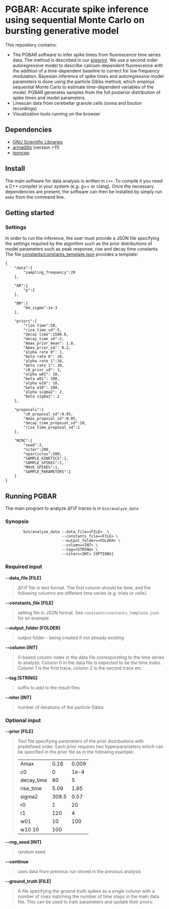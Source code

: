 # PGBAR: Accurate spike inference using sequential Monte Carlo on bursting generative model

This repository contains:

- The PGBAR software to infer spike times from fluorescence time series data. The method is described in our [preprint](https://doi.org/10.1101/2022.04.05.487201). We use a second order autoregressive model to describe calcium-dependent fluorescence with the addition of a time-dependent baseline to correct for low frequency modulation. Bayesian inference of spike times and autoregressive model parameters is done using the particle Gibbs method, which employs sequential Monte Carlo to estimate time-dependent variables of the model. PGBAR generates samples from the full posterior distribution of spike times and model parameters. 
- Linescan data from cerebellar granule cells (soma and bouton recordings)
- Visualization tools running on the browser

## Dependencies
* [GNU Scientific Libraries](https://www.gnu.org/software/gsl/)
* [armadillo](http://arma.sourceforge.net/) (version >11)
* [jsoncpp](https://github.com/open-source-parsers/jsoncpp)

## Install
The main software for data analysis is written in `C++`. To compile it you need a C++ compiler in your system (e.g. g++ or clang).
Once the necessary dependencies are present, the software can then be installed by simply run `make` from the command line.


## Getting started

### Settings 
In order to run the inference, the user must provide a JSON file specifying the settings required by the algorithm such as the prior distributions of model parameters such as peak response, rise and decay time constants. The file [constants/constants_template.json](constants/constants_template.json) provides a template:

```
{
    "data":{
        "sampling_frequency":20
    },

    "AR":{
        "p":2
    },

    "BM":{
        "bm_sigma":1e-3
    },

    "priors":{
        "rise time":50,
        "rise_time_sd":5,
        "decay time":1500.0,
        "decay_time_sd":2,
        "Amax_prior_mean": 1.0,
        "Amax_prior_sd": 0.2,
        "alpha rate 0": 1,
        "beta rate 0": 20,
        "alpha rate 1":10,
        "beta rate 1": 10,
        "c0_prior_sd": 1,
        "alpha w01": 10,
        "beta w01": 100,
        "alpha w10": 10,
        "beta w10": 100,
        "alpha sigma2": 2,
        "beta sigma2": 2
    },

    "proposals":{
        "c0_proposal_sd":0.05,
        "Amax_proposal_sd":0.05,
        "decay_time_proposal_sd":10,
        "rise_time_proposal_sd":1
    },

    "MCMC":{
        "seed":2,
        "niter":200,
        "nparticles":500,
        "SAMPLE_KINETICS":1,
        "SAMPLE_SPIKES":1,
        "MOVE_SPIKES":1,
        "SAMPLE_PARAMETERS":1
    }
}
```

## Running PGBAR

The main program to analyze $\Delta F/F$ traces is in `bin/analyze_data`

### Synopsis
            bin/analyze_data --data_file=<FILE>  \
                             --constants_file=<FILE> \
                             --output_folder=<FOLDER> \
                             --column=<INT> \
                             --tag=<STRING> \
                             --niter=<INT> [OPTIONS]

### Required input
**--data_file [FILE]**

> $\Delta F/F$ file in text format. The first column should be time, and the following columns are different time series (e.g. trials or cells).

**--constants_file [FILE]**

> setting file in JSON format. See `constants/constants_template.json` for an example

**--output_folder [FOLDER]**

> output folder - being created if not already existing 

**--column [INT]**

> 0-based column index in the data file corresponding to the time series to analyze. Column 0 in the data file is expected to be the time index. Column 1 is the first trace, column 2 is the second trace etc.

**--tag [STRING]**

> suffix to add to the result files

**--niter [INT]**

> number of iterations of the particle Gibbs


### Optional input

**--prior [FILE]**

> Text file specifying parameters of the prior distributions with predefined order. Each prior requires two hyperparameters which can be specified in the prior file as in the following example:
>
>| | | |
>|---|---|---|
>|Amax| 0.16 | 0.009 |
>|c0| 0 |1e-4|
>|decay_time| 80| 5|
>|rise_time| 5.09| 1.65|
>|sigma2| 308.5| 0.57|
>|r0| 1| 20|
>|r1| 120| 4|
>|w01 |10 |100|
>|w10 10| 100|

**--rng_seed [INT]**

> random seed

**--continue**

> uses data from previous run stored in the previous analysis

**--ground_truth [FILE]**

> A file specifying the ground truth spikes as a single column with a number of rows matching the number of time steps in the main data file. This can be used to train parameters and update their priors.
